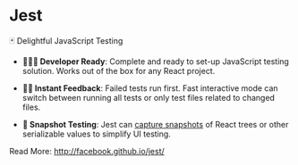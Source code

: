 # Jest

🃏 Delightful JavaScript Testing

* **👩🏻‍💻 Developer Ready**: Complete and ready to set-up JavaScript testing
  solution. Works out of the box for any React project.

* **🏃🏽 Instant Feedback**: Failed tests run first. Fast interactive mode can
  switch between running all tests or only test files related to changed files.

* **📸 Snapshot Testing**: Jest can
  [capture snapshots](http://facebook.github.io/jest/docs/snapshot-testing.html)
  of React trees or other serializable values to simplify UI testing.

Read More: http://facebook.github.io/jest/
